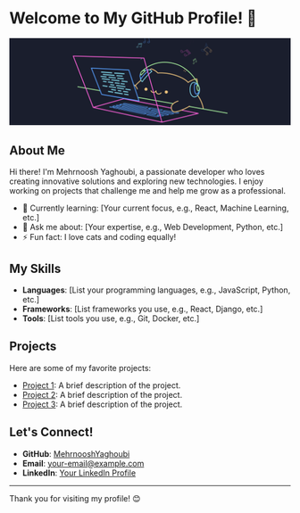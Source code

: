 
# Welcome to My GitHub Profile! 👋

![A cool cat](cat1.png)

## About Me

Hi there! I'm Mehrnoosh Yaghoubi, a passionate developer who loves creating innovative solutions and exploring new technologies. I enjoy working on projects that challenge me and help me grow as a professional.

- 🌱 Currently learning: [Your current focus, e.g., React, Machine Learning, etc.]
- 💬 Ask me about: [Your expertise, e.g., Web Development, Python, etc.]
- ⚡ Fun fact: I love cats and coding equally!

## My Skills

- **Languages**: [List your programming languages, e.g., JavaScript, Python, etc.]
- **Frameworks**: [List frameworks you use, e.g., React, Django, etc.]
- **Tools**: [List tools you use, e.g., Git, Docker, etc.]

## Projects

Here are some of my favorite projects:

- [Project 1](#): A brief description of the project.
- [Project 2](#): A brief description of the project.
- [Project 3](#): A brief description of the project.

## Let's Connect!

- **GitHub**: [MehrnooshYaghoubi](https://github.com/MehrnooshYaghoubi)
- **Email**: your-email@example.com
- **LinkedIn**: [Your LinkedIn Profile](#)

---

Thank you for visiting my profile! 😊